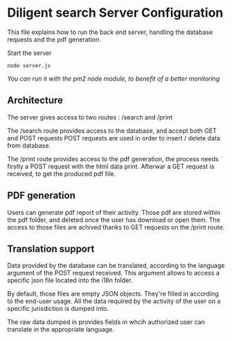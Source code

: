 Diligent search Server Configuration
==========

This file explains how to run the back end server, handling the database requests and the pdf generation.

Start the server
	
	node server.js

*You can run it with the pm2 node module, to benefit of a better monitoring*

## Architecture

The server gives access to two routes : /search and /print

The /search route provides access to the database, and accept both GET and POST requests
POST requests are used in order to insert / delete data from database.

The /print route provides access to the pdf generation, the process needs firstly a POST request with the html data print. Afterwar a GET request is received, to get the produced pdf file.

## PDF generation

Users can generate pdf report of their activity. Those pdf are stored within the pdf folder, and deleted once the user has download or open them.
The access to those files are achived thanks to GET requests on the /print route.

## Translation support

Data provided by the database can be translated, according to the language argument of the POST request received.
This argument allows to access a specific json file located into the i18n folder.

By default, those files are empty JSON objects. They're filled in according to the end-user usage.
All the data required by the activity of the user on a specific jurisdiction is dumped into. 

The raw data dumped in provides fields in whcih authorized user can translate in the appropriate language.